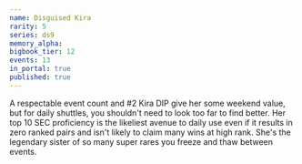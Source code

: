 ```yaml
---
name: Disguised Kira
rarity: 5
series: ds9
memory_alpha:
bigbook_tier: 12
events: 13
in_portal: true
published: true
---
```


A respectable event count and #2 Kira DIP give her some weekend value, but for daily shuttles, you shouldn't need to look too far to find better. Her top 10 SEC proficiency is the likeliest avenue to daily use even if it results in zero ranked pairs and isn't likely to claim many wins at high rank. She's the legendary sister of so many super rares you freeze and thaw between events.
